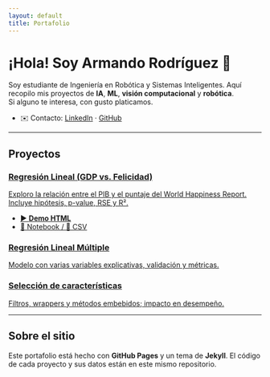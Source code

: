 ```yaml
---
layout: default
title: Portafolio
---
```


# ¡Hola! Soy Armando Rodríguez 👋

Soy estudiante de Ingeniería en Robótica y Sistemas Inteligentes. Aquí recopilo mis proyectos de **IA**, **ML**, **visión computacional** y **robótica**.  
Si alguno te interesa, con gusto platicamos.

- ✉️ Contacto: [LinkedIn](https://www.linkedin.com/) · [GitHub](https://github.com/Armandorodb)

---

## Proyectos

<div class="cards">

<a class="card" href="/ProyectosArmandoRdz/projects/linear-regression">
  <h3>Regresión Lineal (GDP vs. Felicidad)</h3>
  <p>Exploro la relación entre el PIB y el puntaje del World Happiness Report.
     Incluye hipótesis, p-value, RSE y R².</p>
  <ul>
    <li>▶️ <strong>Demo HTML</strong></li>
    <li>📓 Notebook / 📄 CSV</li>
  </ul>
</a>

<a class="card" href="/ProyectosArmandoRdz/projects/regression-multiple">
  <h3>Regresión Lineal Múltiple</h3>
  <p>Modelo con varias variables explicativas, validación y métricas.</p>
</a>

<a class="card" href="/ProyectosArmandoRdz/projects/feature-selection">
  <h3>Selección de características</h3>
  <p>Filtros, wrappers y métodos embebidos; impacto en desempeño.</p>
</a>

<!-- Repite <a class="card">...</a> por cada proyecto -->
</div>

---

## Sobre el sitio
Este portafolio está hecho con **GitHub Pages** y un tema de **Jekyll**. El código de cada proyecto y sus datos están en este mismo repositorio.
<link rel="stylesheet" href="/ProyectosArmandoRdz/assets/style.css">
